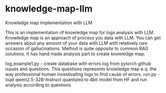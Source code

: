 # knowledge-map-llm
Knowledge map implementation with LLM

This is an implementation of knowledge map for logs analysis with LLM. 
Knowledge map is an approach of process you data with LLM.
You can get answers about any amount of your data with LLM with relatively rare occasion of gallucinations.
Method is quite opposite to common RAG solutions.
It has hand made analysis part to create knowledge map.

log_example1.py - create database with errors log from pytorch github issues and questions.
This questions represents knowledge map e.q. the way professional human investivating logs to find cause of errors.
run.py - load qwen2.5-32B-Instruct quantized to 4bit model from HF and run analysis according to questions
